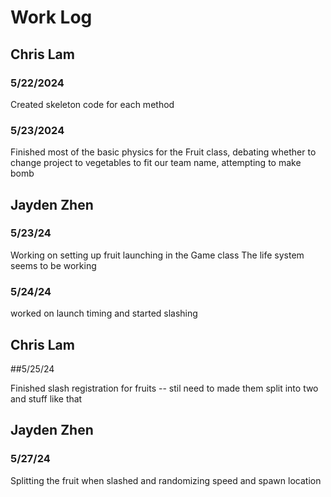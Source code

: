 # Work Log

## Chris Lam

### 5/22/2024

Created skeleton code for each method

### 5/23/2024

Finished most of the basic physics for the Fruit class, debating whether to change project to vegetables to fit our team name, attempting to make bomb


## Jayden Zhen

### 5/23/24

Working on setting up fruit launching in the Game class
The life system seems to be working

### 5/24/24

worked on launch timing and started slashing

## Chris Lam

##5/25/24

Finished slash registration for fruits -- stil need to made them split into two and stuff like that

## Jayden Zhen

### 5/27/24

Splitting the fruit when slashed and randomizing speed and spawn location
